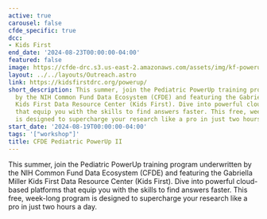 ```yaml
---
active: true
carousel: false
cfde_specific: true
dcc:
- Kids First
end_date: '2024-08-23T00:00:00-04:00'
featured: false
image: https://cfde-drc.s3.us-east-2.amazonaws.com/assets/img/kf-powerup-2024.png
layout: ../../layouts/Outreach.astro
link: https://kidsfirstdrc.org/powerup/
short_description: This summer, join the Pediatric PowerUp training program underwritten
  by the NIH Common Fund Data Ecosystem (CFDE) and featuring the Gabriella Miller
  Kids First Data Resource Center (Kids First). Dive into powerful cloud-based platforms
  that equip you with the skills to find answers faster. This free, week-long program
  is designed to supercharge your research like a pro in just two hours a day.
start_date: '2024-08-19T00:00:00-04:00'
tags: '["workshop"]'
title: CFDE Pediatric PowerUp II
---
```

This summer, join the Pediatric PowerUp training program underwritten by the NIH Common Fund Data Ecosystem (CFDE) and featuring the Gabriella Miller Kids First Data Resource Center (Kids First). Dive into powerful cloud-based platforms that equip you with the skills to find answers faster. This free, week-long program is designed to supercharge your research like a pro in just two hours a day.